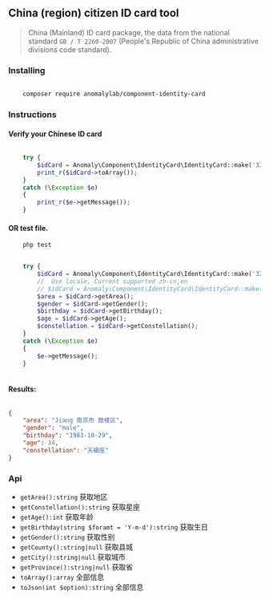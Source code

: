 
China (region) citizen ID card tool
------------------------

>  China (Mainland) ID card package, the data from the national standard `GB / T 2260-2007` (People's Republic of China administrative divisions code standard).  

### Installing

```bash

    composer require anomalylab/component-identity-card
```


### Instructions

#### Verify your Chinese ID card
```php

    try {
        $idCard = Anomaly\Component\IdentityCard\IdentityCard::make('32010619831029081');
        print_r($idCard->toArray());
    }
    catch (\Exception $e)
    {
        print_r($e->getMessage());
    }


```

#### OR test file.
```bash
    php test
```


```php

    try {
        $idCard = Anomaly\Component\IdentityCard\IdentityCard::make('320106198310290811');
        //  Use locale, Current supported zh-cn,en
        // $idCard = Anomaly\Component\IdentityCard\IdentityCard::make('320106198310290811', 'zh-cn');
        $area = $idCard->getArea();
        $gender = $idCard->getGender();
        $birthday = $idCard->getBirthday();
        $age = $idCard->getAge();
        $constellation = $idCard->getConstellation();
    }
    catch (\Exception $e)
    {
        $e->getMessage();
    }
        


```


#### Results:
```json

{
    "area": "Jiang 南京市 鼓楼区",
    "gender": "male",
    "birthday": "1983-10-29",
    "age": 34,
    "constellation": "天蝎座"
}
```

### Api
- `getArea():string` 获取地区
- `getConstellation():string` 获取星座
- `getAge():int` 获取年龄
- `getBirthday(string $foramt = 'Y-m-d'):string` 获取生日
- `getGender():string` 获取性别
- `getCounty():string|null` 获取县城
- `getCity():string|null` 获取城市
- `getProvince():string|null` 获取省
- `toArray():array` 全部信息
- `toJson(int $option):string` 全部信息
